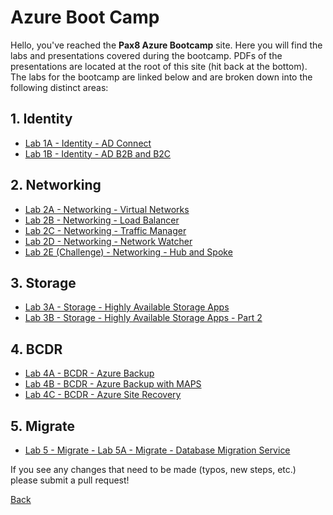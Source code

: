 # Azure Boot Camp

Hello, you've reached the **Pax8 Azure Bootcamp** site.  Here you will find the labs and presentations covered during the bootcamp.  PDFs of the presentations are located at the root of this site (hit back at the bottom).  The labs for the  bootcamp are linked below and are broken down into the following distinct areas:

## 1. Identity
- [Lab 1A - Identity - AD Connect](Lab%201A%20-%20Identity%20-%20AD%20Connect.md)
- [Lab 1B - Identity - AD B2B and B2C](Lab%201B%20-%20Identity%20-%20AD%20B2B%20and%20B2C.md)

## 2. Networking
- [Lab 2A - Networking - Virtual Networks](Lab%202A%20-%20Networking%20-%20Virtual%20Networks.md)
- [Lab 2B - Networking - Load Balancer](Lab%202B%20-%20Networking%20-%20Load%20Balancing.md)
- [Lab 2C - Networking - Traffic Manager](Lab%202C%20-%20Networking%20-%20Traffice%20Manager.md)
- [Lab 2D - Networking - Network Watcher](Lab%202D%20-%20Networking%20-%20Network%20Watcher.md)
- [Lab 2E (Challenge) - Networking - Hub and Spoke](Lab%202E%20(Challenge)%20-%20Networking%20-%20Hub%20and%20Spoke.md)


## 3. Storage
- [Lab 3A - Storage - Highly Available Storage Apps](Lab%203A%20-%20Storage%20-%20Highly%20Available%20Storage%20Apps.md)
- [Lab 3B - Storage - Highly Available Storage Apps - Part 2](Lab%203B%20-%20Storage%20-%20Highly%20Available%20Storage%20Apps%20-%20Part%202.md)

## 4. BCDR
- [Lab 4A - BCDR - Azure Backup](Lab%204A%20-%20BCDR%20-%20Azure%20Backup.md)
- [Lab 4B - BCDR - Azure Backup with MAPS](Lab%204B%20-%20BCDR%20-%20Azure%20Backup%20with%20MARS%20Agent.md)
- [Lab 4C - BCDR - Azure Site Recovery](Lab%204C%20-%20BCDR%20-%20Azure%20Site%20Recovery.md)

## 5. Migrate
- [Lab 5 - Migrate - Lab 5A - Migrate - Database Migration Service](Lab%205A%20-%20Migrate%20-%20Database%20Migration%20Service.md)


If you see any changes that need to be made (typos, new steps, etc.) please submit a pull request!


[Back](./)


